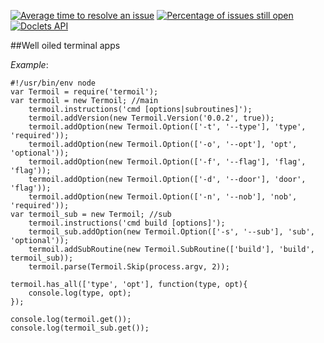 
[![Average time to resolve an issue](http://isitmaintained.com/badge/resolution/the-letter-e-production/termoil.svg)](http://isitmaintained.com/project/the-letter-e-production/Express-MVC "Average time to resolve an issue") [![Percentage of issues still open](http://isitmaintained.com/badge/open/the-letter-e-production/termoil.svg)](http://isitmaintained.com/project/the-letter-e-production/Express-MVC "Percentage of issues still open") [![Doclets API](https://img.shields.io/badge/doclets-api-blue.svg)](https://doclets.io/the-letter-e-production/termoil/master)

##Well oiled terminal apps


_Example_:

```
#!/usr/bin/env node
var Termoil = require('termoil');
var termoil = new Termoil; //main
    termoil.instructions('cmd [options|subroutines]');
    termoil.addVersion(new Termoil.Version('0.0.2', true));
    termoil.addOption(new Termoil.Option(['-t', '--type'], 'type', 'required'));
    termoil.addOption(new Termoil.Option(['-o', '--opt'], 'opt', 'optional'));
    termoil.addOption(new Termoil.Option(['-f', '--flag'], 'flag', 'flag'));
    termoil.addOption(new Termoil.Option(['-d', '--door'], 'door', 'flag'));
    termoil.addOption(new Termoil.Option(['-n', '--nob'], 'nob', 'required'));
var termoil_sub = new Termoil; //sub
    termoil.instructions('cmd build [options]');
    termoil_sub.addOption(new Termoil.Option(['-s', '--sub'], 'sub', 'optional'));
    termoil.addSubRoutine(new Termoil.SubRoutine(['build'], 'build', termoil_sub));
    termoil.parse(Termoil.Skip(process.argv, 2));

termoil.has_all(['type', 'opt'], function(type, opt){
    console.log(type, opt);
});

console.log(termoil.get());
console.log(termoil_sub.get());
```
